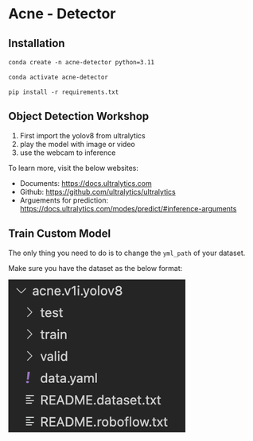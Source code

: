 # Acne - Detector

## Installation
```
conda create -n acne-detector python=3.11
```

```
conda activate acne-detector
```

```
pip install -r requirements.txt
```

## Object Detection Workshop
1. First import the yolov8 from ultralytics
2. play the model with image or video
3. use the webcam to inference

To learn more, visit the below websites:
- Documents: https://docs.ultralytics.com
- Github: https://github.com/ultralytics/ultralytics
- Arguements for prediction: https://docs.ultralytics.com/modes/predict/#inference-arguments

## Train Custom Model
The only thing you need to do is to change the `yml_path` of your dataset.

Make sure you have the dataset as the below format:

![dataset format](src/dataset_format.png)
